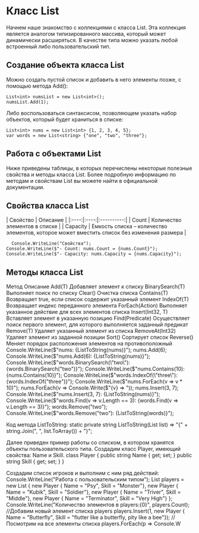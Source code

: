 # Класс List<T>
  Начнем наше знакомство с коллекциями с класса List<T>. Эта коллекция является аналогом типизированного массива, который может динамически расширяться. В качестве типа можно указать любой встроенный либо пользовательский тип.

## Создание объекта класса List<T>

Можно создать пустой список и добавить в него элементы позже, с помощью метода Add():
```
List<int> numsList = new List<int>();
numsList.Add(1);
```
Либо воспользоваться синтаксисом, позволяющем указать набор объектов, который будет храниться в списке:
```
List<int> nums = new List<int> {1, 2, 3, 4, 5};
var words = new List<string> {"one", "two", "three"};
  ```
## Работа с объектами List<T>

Ниже приведены таблицы, в которых перечислены некоторые полезные свойства и методы класса List<T>. Более подробную информацию по методам и свойствам List<T> вы можете найти в официальной документации.

## Свойства класса List<T>
| Свойство |	Описание |
|:----:|:----:|:----------:|
| Count |	Количество элементов в списке |
| Capacity |	Емкость списка – количество элементов, которое может вместить список без изменения размера |
```
  Console.WriteLine("Свойства");
Console.WriteLine($"- Count: nums.Count = {nums.Count}");
Console.WriteLine($"- Capacity: nums.Capacity = {nums.Capacity}");
```

  ## Методы класса List<T>
Метод 	Описание
Add(T) 	Добавляет элемент к списку
BinarySearch(T) 	Выполняет поиск по списку
Clear() 	Очистка списка
Contains(T) 	Возвращает true, если список содержит указанный элемент
IndexOf(T) 	Возвращает индекс переданного элемента
ForEach(Action<T>) 	Выполняет указанное действие для всех элементов списка
Insert(Int32, T) 	Вставляет элемент в указанную позицию
Find(Predicate<T>) 	Осуществляет поиск первого элемент, для которого выполняется заданный предикат
Remove(T) 	Удаляет указанный элемент из списка
RemoveAt(Int32) 	Удаляет элемент из заданной позиции
Sort() 	Сортирует список
Reverse() 	Меняет порядок расположения элементов на противоположный
Console.WriteLine($"nums: {ListToString(nums)}");            
nums.Add(6);
Console.WriteLine($"nums.Add(6): {ListToString(nums)}");            
Console.WriteLine($"words.BinarySearch(\"two\"): {words.BinarySearch("two")}");
Console.WriteLine($"nums.Contains(10): {nums.Contains(10)}");
Console.WriteLine($"words.IndexOf(\"three\"): {words.IndexOf("three")}");
Console.WriteLine($"nums.ForEach(v => v * 10)");
nums.ForEach(v => Console.Write($"{v} => "));            
nums.Insert(3, 7);
Console.WriteLine($"nums.Insert(3, 7): {ListToString(nums)}");
Console.WriteLine($"words.Find(v => v.Length == 3): {words.Find(v => v.Length == 3)}");
words.Remove("two");
Console.WriteLine($"words.Remove(\"two\"): {ListToString(words)}");

Код метода ListToString:
static private string ListToString<T>(List<T> list) =>
"{" + string.Join(", ", list.ToArray()) + "}";

Далее приведен пример работы со списком, в котором хранятся объекты пользовательского типа. Создадим класс Player, имеющий свойства: Name и Skill.
class Player
{
    public string Name { get; set; }
    public string Skill { get; set; }
}

Создадим список игроков и выполним с ним ряд действий:
Console.WriteLine("Работа с пользовательским типом");
List<Player> players = new List<Player> {
    new Player { Name = "Psy", Skill = "Monster"},
    new Player { Name = "Kubik", Skill = "Soldier"},
    new Player { Name = "Triver", Skill = "Middle"},
    new Player { Name = "Terminator", Skill = "Very High"}
};
Console.WriteLine("Количество элементов в players:{0}", players.Count);
//Добавим новый элемент списка players
players.Insert(1, new Player { Name = "Butterfly", Skill = "flutter like a butterfly, pity like a bee"});
//Посмотрим на все элементы списка
players.ForEach(p => Console.W
